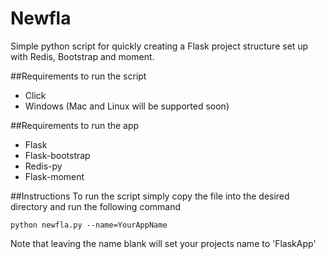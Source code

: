 # Newfla
Simple python script for quickly creating a Flask project structure set up with Redis, Bootstrap and moment.

##Requirements to run the script
* Click
* Windows (Mac and Linux will be supported soon)

##Requirements to run the app
* Flask
* Flask-bootstrap
* Redis-py
* Flask-moment

##Instructions
To run the script simply copy the file into the desired directory and run the following command
```
python newfla.py --name=YourAppName
```
Note that leaving the name blank will set your projects name to 'FlaskApp'
